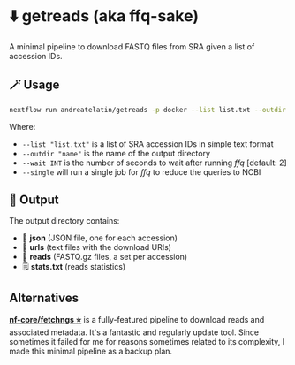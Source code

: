 # :arrow_down: getreads (aka ffq-sake)

A minimal pipeline to download FASTQ files from SRA given
a list of accession IDs.

## :magic_wand: Usage

```bash
nextflow run andreatelatin/getreads -p docker --list list.txt --outdir sra
```

Where:

* `--list "list.txt"` is a list of SRA accession IDs in simple text format
* `--outdir "name"` is the name of the output directory
* `--wait INT` is the number of seconds to wait after running _ffq_ [default: 2]
* `--single` will run a single job for _ffq_ to reduce the queries to NCBI

## :open_file_folder: Output

The output directory contains:

* :file_folder: **json** (JSON file, one for each accession)
* :file_folder: **urls** (text files with the download URIs)
* :file_folder: **reads** (FASTQ.gz files, a set per accession)
* :spiral_notepad: **stats.txt** (reads statistics)

## Alternatives

**[nf-core/fetchngs :star:](https://github.com/nf-core/fetchngs/)** is a fully-featured
pipeline to download reads and associated metadata. It's a fantastic and regularly
update tool.
Since sometimes it failed for me for reasons sometimes related to its complexity,
I made this minimal pipeline as a backup plan.